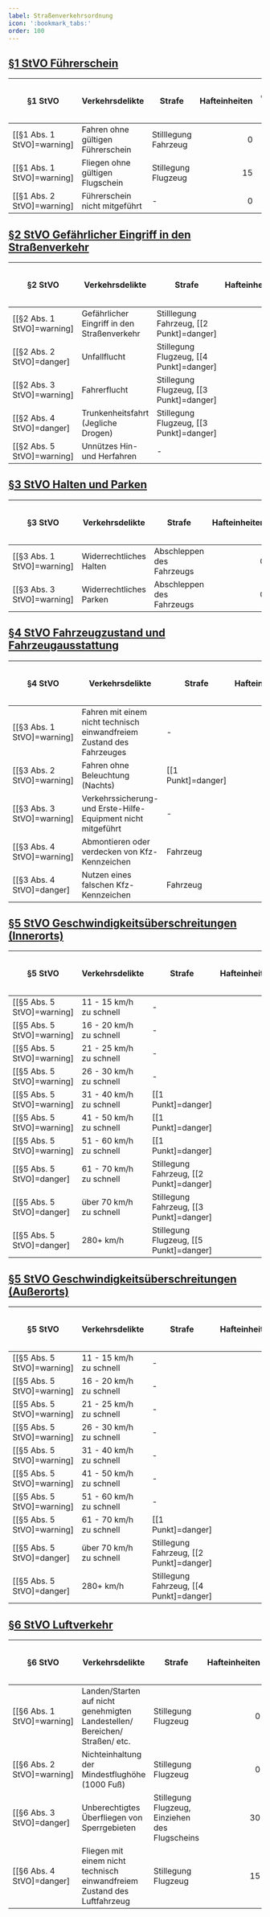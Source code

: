 ```yaml
---
label: Straßenverkehrsordnung
icon: ':bookmark_tabs:'
order: 100
---
```


## [§1 StVO Führerschein](../Gesetze/StVO.md#1-stvo-führerschein)

§1 StVO        | Verkehrsdelikte              | Strafe               | Hafteinheiten | Bußgeld  { class="compact thead--yellow" }
--------------|--------------------------------------|----------------------|--------------:|----------------------------:
[[§1 Abs. 1 StVO]=warning] | Fahren ohne gültigen Führerschein          | Stilllegung Fahrzeug                    |             0 |                    30.000€
[[§1 Abs. 1 StVO]=warning] | Fliegen ohne gültigen Flugschein | Stillegung Flugzeug | 15 | 50.000€
[[§1 Abs. 2 StVO]=warning] | Führerschein nicht mitgeführt | - | 0 | 15.000€

## [§2 StVO Gefährlicher Eingriff in den Straßenverkehr](../Gesetze/StVO.md#2-stvo-gefährlicher-eingriff-in-den-straßenverkehr)
§2 StVO        | Verkehrsdelikte              | Strafe               | Hafteinheiten | Bußgeld  { class="compact thead--yellow" }
--------------|--------------------------------------|----------------------|--------------:|----------------------------:
[[§2 Abs. 1 StVO]=warning] | Gefährlicher Eingriff in den Straßenverkehr          | Stilllegung Fahrzeug,  [[2 Punkt]=danger]   |             0 |       20.000€
[[§2 Abs. 2 StVO]=danger] | Unfallflucht | Stillegung Flugzeug, [[4 Punkt]=danger] | 10 | 40.000€
[[§2 Abs. 3 StVO]=warning] | Fahrerflucht | Stillegung Flugzeug, [[3 Punkt]=danger] | 0 | 40.000€
[[§2 Abs. 4 StVO]=danger] | Trunkenheitsfahrt (Jegliche Drogen) | Stillegung Flugzeug, [[3 Punkt]=danger] | 10 | 40.000€
[[§2 Abs. 5 StVO]=warning] | Unnützes Hin- und Herfahren | - | 0 | 30.000€

## [§3 StVO Halten und Parken](../Gesetze/StVO.md#3-stvo-halten-und-parken)

§3 StVO        | Verkehrsdelikte              | Strafe               | Hafteinheiten | Bußgeld  { class="compact thead--yellow" }
--------------|--------------------------------------|----------------------|--------------:|----------------------------:
[[§3 Abs. 1 StVO]=warning] | Widerrechtliches Halten      | Abschleppen des Fahrzeugs   |             0 |       10.000€
[[§3 Abs. 3 StVO]=warning] | Widerrechtliches Parken      | Abschleppen des Fahrzeugs   |             0 |       15.000€

## [§4 StVO Fahrzeugzustand und Fahrzeugausstattung](../Gesetze/StVO.md#4-stvo-fahrzeugzustand-und-fahrzeugausstattung)

§4 StVO        | Verkehrsdelikte              | Strafe               | Hafteinheiten | Bußgeld  { class="compact thead--yellow" }
--------------|--------------------------------------|----------------------|--------------:|----------------------------:
[[§3 Abs. 1 StVO]=warning] | Fahren mit einem nicht technisch einwandfreiem Zustand des Fahrzeuges |- |             0 |       10.000€
[[§3 Abs. 2 StVO]=warning] | Fahren ohne Beleuchtung (Nachts) | [[1 Punkt]=danger] |             0 |       10.000€
[[§3 Abs. 3 StVO]=warning] | Verkehrssicherung- und Erste-Hilfe-Equipment nicht mitgeführt | - |             0 |       10.000€
[[§3 Abs. 4 StVO]=warning] | Abmontieren oder verdecken von Kfz-Kennzeichen | Fahrzeug |             0 |       30.000€
[[§3 Abs. 4 StVO]=danger] | Nutzen eines falschen Kfz-Kennzeichen | Fahrzeug |             10 |       45.000€

## [§5 StVO Geschwindigkeitsüberschreitungen (Innerorts)](../Gesetze/StVO.md#5-stvo-geschwindigkeit-und-verkehrszeichen)

§5 StVO        | Verkehrsdelikte              | Strafe               | Hafteinheiten | Bußgeld  { class="compact thead--yellow" }
--------------|--------------------------------------|----------------------|--------------:|----------------------------:
[[§5 Abs. 5 StVO]=warning] | 11 - 15 km/h zu schnell | - |             0 |       6.000€
[[§5 Abs. 5 StVO]=warning] | 16 - 20 km/h zu schnell | - |             0 |       8.000€
[[§5 Abs. 5 StVO]=warning] | 21 - 25 km/h zu schnell | - |             0 |       10.000€
[[§5 Abs. 5 StVO]=warning] | 26 - 30 km/h zu schnell | - |             0 |       12.000€
[[§5 Abs. 5 StVO]=warning] | 31 - 40 km/h zu schnell | [[1 Punkt]=danger] |             0 |       14.000€
[[§5 Abs. 5 StVO]=warning] | 41 - 50 km/h zu schnell | [[1 Punkt]=danger] |             0 |       16.000€
[[§5 Abs. 5 StVO]=warning] | 51 - 60 km/h zu schnell | [[1 Punkt]=danger] |             0 |       18.000€
[[§5 Abs. 5 StVO]=danger] | 61 - 70 km/h zu schnell | Stillegung Fahrzeug, [[2 Punkt]=danger] |             10 |       20.000€
[[§5 Abs. 5 StVO]=danger] | über 70 km/h zu schnell | Stillegung Fahrzeug, [[3 Punkt]=danger] |             15 |       25.000€
[[§5 Abs. 5 StVO]=danger] | 280+ km/h | Stillegung Flugzeug, [[5 Punkt]=danger] |             20 |       30.000€

## [§5 StVO Geschwindigkeitsüberschreitungen (Außerorts)](../Gesetze/StVO.md#5-stvo-geschwindigkeit-und-verkehrszeichen)

§5 StVO        | Verkehrsdelikte              | Strafe               | Hafteinheiten | Bußgeld  { class="compact thead--yellow" }
--------------|--------------------------------------|----------------------|--------------:|----------------------------:
[[§5 Abs. 5 StVO]=warning] | 11 - 15 km/h zu schnell | - |             0 |       2.000€
[[§5 Abs. 5 StVO]=warning] | 16 - 20 km/h zu schnell | - |             0 |       3.000€
[[§5 Abs. 5 StVO]=warning] | 21 - 25 km/h zu schnell | - |             0 |       4.000€
[[§5 Abs. 5 StVO]=warning] | 26 - 30 km/h zu schnell | - |             0 |       5.000€
[[§5 Abs. 5 StVO]=warning] | 31 - 40 km/h zu schnell | - |             0 |       6.000€
[[§5 Abs. 5 StVO]=warning] | 41 - 50 km/h zu schnell | - |             0 |       7.000€
[[§5 Abs. 5 StVO]=warning] | 51 - 60 km/h zu schnell | - |             0 |       8.000€
[[§5 Abs. 5 StVO]=warning] | 61 - 70 km/h zu schnell | [[1 Punkt]=danger] |             0 |       15.000€
[[§5 Abs. 5 StVO]=danger] | über 70 km/h zu schnell | Stillegung Fahrzeug, [[2 Punkt]=danger] |             10 |       20.000€
[[§5 Abs. 5 StVO]=danger] | 280+ km/h | Stillegung Fahrzeug, [[4 Punkt]=danger] |             15 |       25.000€

## [§6 StVO Luftverkehr](../Gesetze/StVO.md#6-stvo-luftverkehr)

§6 StVO        | Verkehrsdelikte              | Strafe               | Hafteinheiten | Bußgeld  { class="compact thead--yellow" }
--------------|--------------------------------------|----------------------|--------------:|----------------------------:
[[§6 Abs. 1 StVO]=warning] | Landen/Starten auf nicht genehmigten Landestellen/ Bereichen/ Straßen/ etc. | Stillegung Flugzeug |             0 |       50.000€
[[§6 Abs. 2 StVO]=warning] | Nichteinhaltung der Mindestflughöhe (1000 Fuß) | Stillegung Flugzeug |             0 |       50.000€
[[§6 Abs. 3 StVO]=danger] | Unberechtigtes Überfliegen von Sperrgebieten | Stillegung Flugzeug, Einziehen des Flugscheins |             30 |       100.000€
[[§6 Abs. 4 StVO]=danger] | Fliegen mit einem nicht technisch einwandfreiem Zustand des Luftfahrzeug | Stillegung Flugzeug |             15 |       50.000€


<style>
.sidebar-right {
    display: none;
}
</style>
